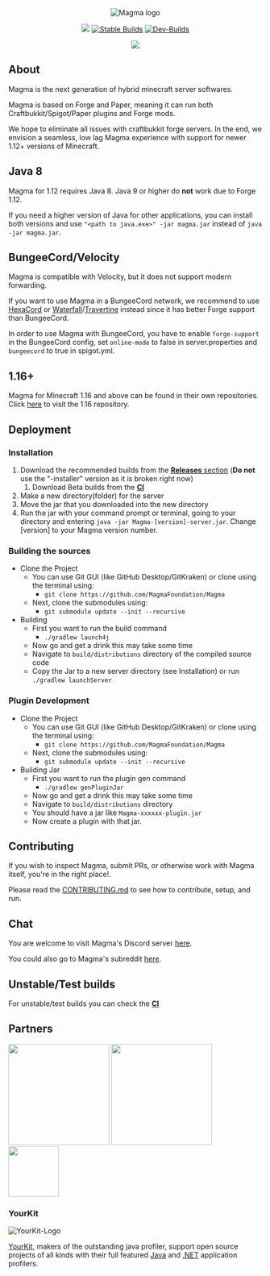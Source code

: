 <div align="center">
<img src="https://i.imgur.com/zTCTCWG.png" alt="Magma logo" align="middle"></img>

![](https://img.shields.io/badge/Minecraft%20Forge-1.12.2%20--%202855-orange.svg?style=for-the-badge)
[![Stable Builds](https://github.com/Hexeption/Magma/actions/workflows/stable-build.yml/badge.svg)](https://github.com/Hexeption/Magma/actions/workflows/stable-build.yml)
[![Dev-Builds](https://github.com/Hexeption/Magma/actions/workflows/dev-builds.yml/badge.svg)](https://github.com/Hexeption/Magma/actions/workflows/dev-builds.yml)

![](https://bstats.org/signatures/bukkit/magma.svg)
</div>

## About

Magma is the next generation of hybrid minecraft server softwares.

Magma is based on Forge and Paper, meaning it can run both Craftbukkit/Spigot/Paper plugins and Forge mods.

We hope to eliminate all issues with craftbukkit forge servers. In the end, we envision a seamless, low lag Magma experience with support for newer 1.12+ versions of Minecraft.

## Java 8
Magma for 1.12 requires Java 8. Java 9 or higher do **not** work due to Forge 1.12.

If you need a higher version of Java for other applications, you can install both versions and use `"<path to java.exe>" -jar magma.jar` instead of `java -jar magma.jar`.

## BungeeCord/Velocity

Magma is compatible with Velocity, but it does not support modern forwarding.

If you want to use Magma in a BungeeCord network, we recommend to use [HexaCord](https://github.com/HexagonMC/BungeeCord) or [Waterfall](https://github.com/PaperMC/Waterfall)/[Travertine](https://github.com/PaperMC/Travertine) instead since it has better Forge support than BungeeCord.

In order to use Magma with BungeeCord, you have to enable `forge-support` in the BungeeCord config, set `online-mode` to false in server.properties and `bungeecord` to true in spigot.yml.

## 1.16+

Magma for Minecraft 1.16 and above can be found in their own repositories. Click [here](https://github.com/magmafoundation/Magma-1.16.x) to visit the 1.16 repository.

## Deployment

### Installation

1. Download the recommended builds from the [**Releases** section](https://github.com/magmafoundation/Magma/releases) (**Do not** use the "-installer" version as it is broken right now)
   1. Download Beta builds from the [**CI**](https://ci.hexeption.dev/job/Magma%20Foundation/job/Magma/job/master/)
2. Make a new directory(folder) for the server
3. Move the jar that you downloaded into the new directory
4. Run the jar with your command prompt or terminal, going to your directory and entering `java -jar Magma-[version]-server.jar`. Change [version] to your Magma version number.

### Building the sources

- Clone the Project
  - You can use Git GUI (like GitHub Desktop/GitKraken) or clone using the terminal using:
    - `git clone https://github.com/MagmaFoundation/Magma`
  - Next, clone the submodules using:
    - `git submodule update --init --recursive`
- Building
  - First you want to run the build command
    - `./gradlew launch4j`
  - Now go and get a drink this may take some time
  - Navigate to `build/distributions` directory of the compiled source code
  - Copy the Jar to a new server directory (see Installation) or run `./gradlew launchServer`

### Plugin Development

- Clone the Project
  - You can use Git GUI (like GitHub Desktop/GitKraken) or clone using the terminal using:
    - `git clone https://github.com/MagmaFoundation/Magma`
  - Next, clone the submodules using:
    - `git submodule update --init --recursive`
- Building Jar
  - First you want to run the plugin gen command
    - `./gradlew genPluginJar`
  - Now go and get a drink this may take some time
  - Navigate to `build/distributions` directory
  - You should have a jar like `Magma-xxxxxx-plugin.jar`
  - Now create a plugin with that jar.

## Contributing

If you wish to inspect Magma, submit PRs, or otherwise work with Magma itself, you're in the right place!.

Please read the [CONTRIBUTING.md](https://github.com/magmafoundation/Magma/blob/master/CONTRIBUTING.md) to see how to contribute, setup, and run.

## Chat

You are welcome to visit Magma's Discord server [here](https://discord.gg/6rkqngA).

You could also go to Magma's subreddit [here](https://www.reddit.com/r/Magma).

## Unstable/Test builds

For unstable/test builds you can check the [__CI__](https://ci.hexeption.dev/job/Magma%20Foundation/)

## Partners
<a href="https://aternos.org/en/"><img src="https://company.aternos.org/img/logotype-blue.svg" width="200"></a>
<a href="https://serverjars.com/"><img src="https://serverjars.com/assets/img/logo_white.svg" width="200"></a>
<a href="https://craftycontrol.com/"><img src="https://i.imgur.com/243oDOX.png" width="100" height="100"></a>

### YourKit
![YourKit-Logo](https://www.yourkit.com/images/yklogo.png)

[YourKit](http://www.yourkit.com/), makers of the outstanding java profiler, support open source projects of all kinds with their full featured [Java](https://www.yourkit.com/java/profiler/index.jsp) and [.NET](https://www.yourkit.com/.net/profiler/index.jsp) application profilers.
